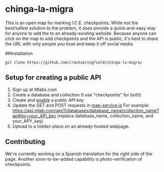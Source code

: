 # chinga-la-migra
This is an open map for marking I.C.E. checkpoints. While not the best/safest solution to the problem, it does provide
a quick-and-easy way for anyone to add the to an already-existing website.
Because anyone can click on the map to add checkpoints and the API is public, it's best to share the URL with only people
you trust and keep it off social media.

##Installation

    git clone https://github.com/crashspringfield/chinga-la-migra/

## Setup for creating a public API
  1. Sign up at Mlabs.com
  2. Create a database and collection (I use "checkpoints" for both)
  3. Create and [enable](http://docs.mlab.com/data-api/#authentication) a public API key
  4. Update the GET and POST requests in [map-service.js](https://github.com/crashspringfield/chinga-la-migra/blob/master/js/map-service.js)
    For example: https://api.mlab.com/api/1/databases/database_name/collection_name?apiKey=your_API_key
    (replace datebase_name, collection_name, and your_APY_key)
  5. Upload to a hidden place on an already-hosted webpage. 

## Contributing

We're currently working on a Spanish translation for the right side of the page. Another soon-to-be-added capability is 
photo-verification of checkpoints.
